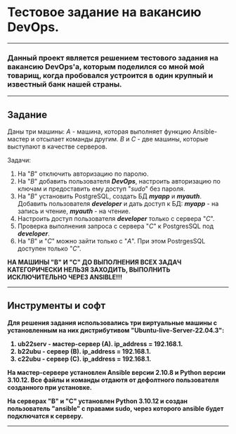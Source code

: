 # Тестовое задание на вакансию DevOps.
----

### Данный проект является решением тестового задания на вакансию DevOps'а, которым поделился со мной мой товарищ, когда пробовался устроится в один крупный и известный банк нашей страны.

----

## Задание 

Даны три машины: 
  *А* - машина, которая выполняет функцию Ansible-мастер и отсылает команды другим.
  *В* и *С* - две машины, которые выступают в качестве серверов.

Задачи:
1. На "*В*" отключить авторизацию по паролю.
2. На "*В*" добавить пользователя <b>*DevOps*</b>, настроить авторизацию по ключам и предоставить ему доступ "*sudo*" без пароля.
3. На "*В*" установить PostgreSQL, создать БД <b>*myapp*</b> и <b>*myauth*</b>. Добавить пользователя <b>*developer*</b> и дать доступ к БД: <b>*myapp*</b> - на запись и чтение, <b>*myauth*</b> - на чтение.
4. Настроить доступ пользователя <b>*developer*</b> только с сервера "*С*".
5. Проверка выполнения запроса с сервера "*С*" к PostgresSQL под <b>*developer*</b>.
6. На "*В*" и "*С*" можно зайти только с "*А*". При этом PostrgesSQL доступен только "*С*".

<b>НА МАШИНЫ "В" И "С" ДО ВЫПОЛНЕНИЯ ВСЕХ ЗАДАЧ КАТЕГОРИЧЕСКИ НЕЛЬЗЯ ЗАХОДИТЬ, ВЫПОЛНИТЬ ИСКЛЮЧИТЕЛЬНО ЧЕРЕЗ ANSIBLE!!!

----

## Инструменты и софт
Для решения задания использовались три виртуальные машины с установленным на них дистрибутивом "Ubuntu-live-Server-22.04.3":
 1. ub22serv - мастер-сервер (А). ip_address = 192.168.1.
 2. b22ubu - сервер (В). ip_address = 192.168.1.
 3. c22ubu - сервер (С). ip_address = 192.168.1.

На мастер-сервере установлен Ansible версии 2.10.8 и Python версии 3.10.12. Все файлы и команды отдаютя от дефолтного пользователя созданного при установке.

На серверах "В" и "С" установлен Python 3.10.12 и создан пользователь "ansible" с правами sudo, через которого ansible будет подключатся к серверу.

----
